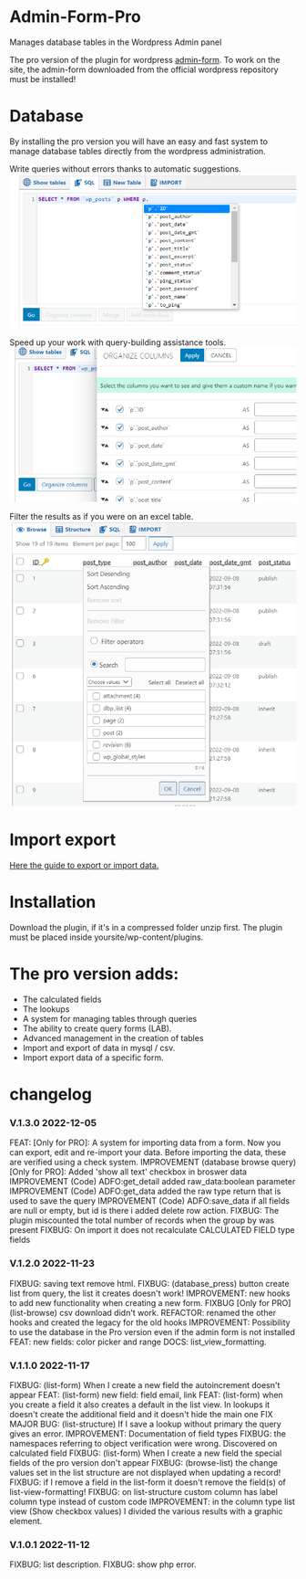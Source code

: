 # Admin-Form-Pro
Manages database tables in the Wordpress Admin panel 

The pro version of the plugin for wordpress [admin-form](https://wordpress.org/plugins/admin-form/).
To work on the site, the admin-form downloaded from the official wordpress repository must be installed!

# Database
By installing the pro version you will have an easy and fast system to manage database tables directly from the wordpress administration.

Write queries without errors thanks to automatic suggestions.
![Write queries without errors thanks to automatic suggestions](https://github.com/giuliopanda/repo/blob/main/database_press_screenshot01.png)

Speed up your work with query-building assistance tools.
![Speed up your work with query-building assistance tools](https://github.com/giuliopanda/repo/blob/main/database_press_screenshot02.png)

Filter the results as if you were on an excel table.
![Filter the results as if you were on an excel table.](https://github.com/giuliopanda/repo/blob/main/database_press_screenshot03.png)

# Import export

[Here the guide to export or import data.](https://github.com/giuliopanda/admin-form-pro/wiki/Import-Export)


# Installation
Download the plugin, if it's in a compressed folder unzip first. 
The plugin must be placed inside yoursite/wp-content/plugins.

# The pro version adds:
- The calculated fields
- The lookups
- A system for managing tables through queries
- The ability to create query forms (LAB).
- Advanced management in the creation of tables
- Import and export of data in mysql / csv.
- Import export data of a specific form.

# changelog

### V.1.3.0 2022-12-05
FEAT: [Only for PRO]: A system for importing data from a form. Now you can export, edit and re-import your data. Before importing the data, these are verified using a check system. 
IMPROVEMENT (database browse query) [Only for PRO]: Added 'show all text' checkbox in broswer data
IMPROVEMENT (Code) ADFO:get_detail added raw_data:boolean parameter
IMPROVEMENT (Code) ADFO:get_data added the raw type return that is used to save the query
IMPROVEMENT (Code) ADFO:save_data if all fields are null or empty, but id is there i added delete row action.
FIXBUG: The plugin miscounted the total number of records when the group by was present
FIXBUG: On import it does not recalculate CALCULATED FIELD type fields

### V.1.2.0 2022-11-23
FIXBUG: saving text remove html.
FIXBUG: (database_press) button create list from query, the list it creates doesn't work!
IMPROVEMENT: new hooks to add new functionality when creating a new form.
FIXBUG [Only for PRO] (list-browse) csv download didn't work.
REFACTOR: renamed the other hooks and created the legacy for the old hooks
IMPROVEMENT: Possibility to use the database in the Pro version even if the admin form is not installed
FEAT: new fields: color picker and range
DOCS: list_view_formatting.

### V.1.1.0 2022-11-17
FIXBUG: (list-form) When I create a new field the autoincrement doesn't appear
FEAT: (list-form) new field: field email, link
FEAT: (list-form) when you create a field it also creates a default in the list view. In lookups it doesn't create the additional field and it doesn't hide the main one
FIX MAJOR BUG: (list-structure) If I save a lookup without primary the query gives an error.
IMPROVEMENT: Documentation of field types
FIXBUG: the namespaces referring to object verification were wrong. Discovered on calculated field
FIXBUG: (list-form) When I create a new field the special fields of the pro version don't appear
FIXBUG: (browse-list) the change values ​​set in the list structure are not displayed when updating a record!
FIXBUG: if I remove a field in the list-form it doesn't remove the field(s) of list-view-formatting!
FIXBUG: on list-structure custom column has label column type instead of custom code
IMPROVEMENT: in the column type list view (Show checkbox values) I divided the various results with a graphic element.

### V.1.0.1 2022-11-12
FIXBUG: list description.
FIXBUG: show php error.
